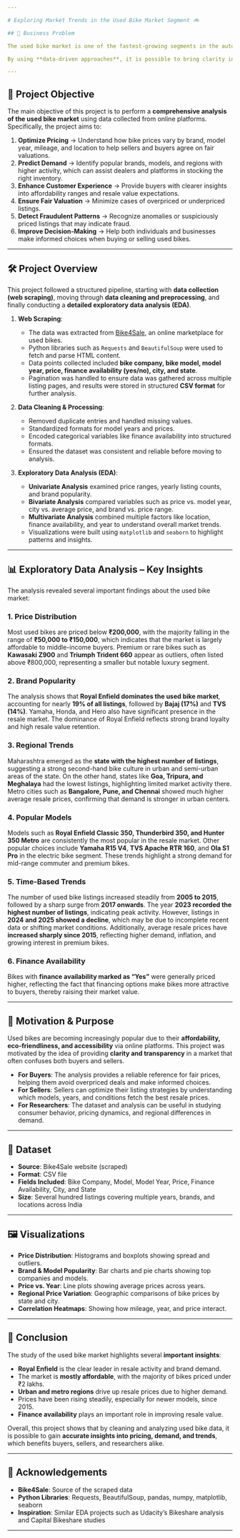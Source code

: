 ```yaml
---

# Exploring Market Trends in the Used Bike Market Segment 🚲

## 📌 Business Problem

The used bike market is one of the fastest-growing segments in the automobile industry, primarily due to rising fuel prices, affordability concerns, and a growing demand for sustainable commuting options. Despite this growth, the market is **highly fragmented**. Buyers often face challenges such as **price fluctuations, inconsistent vehicle condition, hidden defects, and a lack of transparency in service and ownership history**. These challenges not only create confusion for buyers but also make it difficult for sellers to establish trust and fair pricing.

By using **data-driven approaches**, it is possible to bring clarity into this fragmented market. This project aims to address these issues by analyzing real-world used bike listing data, uncovering patterns, and providing actionable insights for all stakeholders.

---
```


## 🎯 Project Objective

The main objective of this project is to perform a **comprehensive analysis of the used bike market** using data collected from online platforms. Specifically, the project aims to:

1. **Optimize Pricing** → Understand how bike prices vary by brand, model year, mileage, and location to help sellers and buyers agree on fair valuations.
2. **Predict Demand** → Identify popular brands, models, and regions with higher activity, which can assist dealers and platforms in stocking the right inventory.
3. **Enhance Customer Experience** → Provide buyers with clearer insights into affordability ranges and resale value expectations.
4. **Ensure Fair Valuation** → Minimize cases of overpriced or underpriced listings.
5. **Detect Fraudulent Patterns** → Recognize anomalies or suspiciously priced listings that may indicate fraud.
6. **Improve Decision-Making** → Help both individuals and businesses make informed choices when buying or selling used bikes.

---

## 🛠️ Project Overview

This project followed a structured pipeline, starting with **data collection (web scraping)**, moving through **data cleaning and preprocessing**, and finally conducting a **detailed exploratory data analysis (EDA)**.

1. **Web Scraping**:

   * The data was extracted from [Bike4Sale](https://bike4sale.com), an online marketplace for used bikes.
   * Python libraries such as `Requests` and `BeautifulSoup` were used to fetch and parse HTML content.
   * Data points collected included **bike company, bike model, model year, price, finance availability (yes/no), city, and state**.
   * Pagination was handled to ensure data was gathered across multiple listing pages, and results were stored in structured **CSV format** for further analysis.

2. **Data Cleaning & Processing**:

   * Removed duplicate entries and handled missing values.
   * Standardized formats for model years and prices.
   * Encoded categorical variables like finance availability into structured formats.
   * Ensured the dataset was consistent and reliable before moving to analysis.

3. **Exploratory Data Analysis (EDA)**:

   * **Univariate Analysis** examined price ranges, yearly listing counts, and brand popularity.
   * **Bivariate Analysis** compared variables such as price vs. model year, city vs. average price, and brand vs. price range.
   * **Multivariate Analysis** combined multiple factors like location, finance availability, and year to understand overall market trends.
   * Visualizations were built using `matplotlib` and `seaborn` to highlight patterns and insights.

---

## 📊 Exploratory Data Analysis – Key Insights

The analysis revealed several important findings about the used bike market:

### 1. Price Distribution

Most used bikes are priced below **₹200,000**, with the majority falling in the range of **₹50,000 to ₹150,000**, which indicates that the market is largely affordable to middle-income buyers. Premium or rare bikes such as **Kawasaki Z900** and **Triumph Trident 660** appear as outliers, often listed above ₹800,000, representing a smaller but notable luxury segment.

### 2. Brand Popularity

The analysis shows that **Royal Enfield dominates the used bike market**, accounting for nearly **19% of all listings**, followed by **Bajaj (17%)** and **TVS (14%)**. Yamaha, Honda, and Hero also have significant presence in the resale market. The dominance of Royal Enfield reflects strong brand loyalty and high resale value retention.

### 3. Regional Trends

Maharashtra emerged as the **state with the highest number of listings**, suggesting a strong second-hand bike culture in urban and semi-urban areas of the state. On the other hand, states like **Goa, Tripura, and Meghalaya** had the lowest listings, highlighting limited market activity there. Metro cities such as **Bangalore, Pune, and Chennai** showed much higher average resale prices, confirming that demand is stronger in urban centers.

### 4. Popular Models

Models such as **Royal Enfield Classic 350, Thunderbird 350, and Hunter 350 Metro** are consistently the most popular in the resale market. Other popular choices include **Yamaha R15 V4**, **TVS Apache RTR 160**, and **Ola S1 Pro** in the electric bike segment. These trends highlight a strong demand for mid-range commuter and premium bikes.

### 5. Time-Based Trends

The number of used bike listings increased steadily from **2005 to 2015**, followed by a sharp surge from **2017 onwards**. The year **2023 recorded the highest number of listings**, indicating peak activity. However, listings in **2024 and 2025 showed a decline**, which may be due to incomplete recent data or shifting market conditions. Additionally, average resale prices have **increased sharply since 2015**, reflecting higher demand, inflation, and growing interest in premium bikes.

### 6. Finance Availability

Bikes with **finance availability marked as “Yes”** were generally priced higher, reflecting the fact that financing options make bikes more attractive to buyers, thereby raising their market value.

---

## 🚀 Motivation & Purpose

Used bikes are becoming increasingly popular due to their **affordability, eco-friendliness, and accessibility** via online platforms. This project was motivated by the idea of providing **clarity and transparency** in a market that often confuses both buyers and sellers.

* **For Buyers**: The analysis provides a reliable reference for fair prices, helping them avoid overpriced deals and make informed choices.
* **For Sellers**: Sellers can optimize their listing strategies by understanding which models, years, and conditions fetch the best resale prices.
* **For Researchers**: The dataset and analysis can be useful in studying consumer behavior, pricing dynamics, and regional differences in demand.

---

## 📂 Dataset

* **Source**: Bike4Sale website (scraped)
* **Format**: CSV file
* **Fields Included**: Bike Company, Model, Model Year, Price, Finance Availability, City, and State
* **Size**: Several hundred listings covering multiple years, brands, and locations across India

---

## 🖼️ Visualizations

* **Price Distribution**: Histograms and boxplots showing spread and outliers.
* **Brand & Model Popularity**: Bar charts and pie charts showing top companies and models.
* **Price vs. Year**: Line plots showing average prices across years.
* **Regional Price Variation**: Geographic comparisons of bike prices by state and city.
* **Correlation Heatmaps**: Showing how mileage, year, and price interact.

---

## 🔑 Conclusion

The study of the used bike market highlights several **important insights**:

* **Royal Enfield** is the clear leader in resale activity and brand demand.
* The market is **mostly affordable**, with the majority of bikes priced under ₹2 lakhs.
* **Urban and metro regions** drive up resale prices due to higher demand.
* Prices have been rising steadily, especially for newer models, since 2015.
* **Finance availability** plays an important role in improving resale value.

Overall, this project shows that by cleaning and analyzing used bike data, it is possible to gain **accurate insights into pricing, demand, and trends**, which benefits buyers, sellers, and researchers alike.

---

## 📎 Acknowledgements

* **Bike4Sale**: Source of the scraped data
* **Python Libraries**: Requests, BeautifulSoup, pandas, numpy, matplotlib, seaborn
* **Inspiration**: Similar EDA projects such as Udacity’s Bikeshare analysis and Capital Bikeshare studies

---
